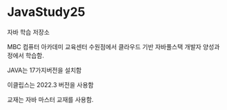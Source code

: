 # JavaStudy25
자바 학습 저장소

MBC 컴퓨터 아카데미 교육센터 수원점에서 클라우드 기반 자바풀스택 개발자 양성과정에서 학습함.

JAVA는 17가지버전을 설치함

이클립스는 2022.3 버전을 사용함

교재는 자바 마스터 교재를 사용함.
